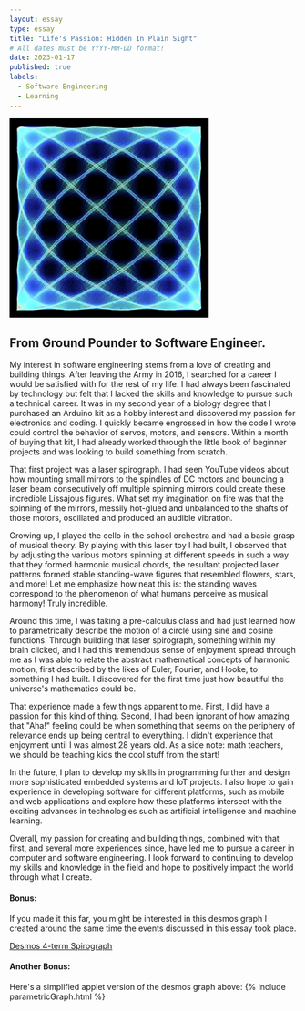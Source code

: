 ```yaml
---
layout: essay
type: essay
title: "Life's Passion: Hidden In Plain Sight"
# All dates must be YYYY-MM-DD format!
date: 2023-01-17
published: true
labels:
  - Software Engineering
  - Learning
---
```


<img width="350px" class="rounded float-start pe-4" src="../img/essayPics/lissajous.jpeg">

## From Ground Pounder to Software Engineer.
My interest in software engineering stems from a love of creating and building things.  After leaving the Army in 2016, I searched for a career I would be satisfied with for the rest of my life.  I had always been fascinated by technology but felt that I lacked the skills and knowledge to pursue such a technical career.  It was in my second year of a biology degree that I purchased an Arduino kit as a hobby interest and discovered my passion for electronics and coding.  I quickly became engrossed in how the code I wrote could control the behavior of servos, motors, and sensors.  Within a month of buying that kit, I had already worked through the little book of beginner projects and was looking to build something from scratch.

That first project was a laser spirograph.  I had seen YouTube videos about how mounting small mirrors to the spindles of DC motors and bouncing a laser beam consecutively off multiple spinning mirrors could create these incredible Lissajous figures.  What set my imagination on fire was that the spinning of the mirrors, messily hot-glued and unbalanced to the shafts of those motors, oscillated and produced an audible vibration.

Growing up, I played the cello in the school orchestra and had a basic grasp of musical theory.  By playing with this laser toy I had built, I observed that by adjusting the various motors spinning at different speeds in such a way that they formed harmonic musical chords, the resultant projected laser patterns formed stable standing-wave figures that resembled flowers, stars, and more!  Let me emphasize how neat this is: the standing waves correspond to the phenomenon of what humans perceive as musical harmony!  Truly incredible.

Around this time, I was taking a pre-calculus class and had just learned how to parametrically describe the motion of a circle using sine and cosine functions.  Through building that laser spirograph, something within my brain clicked, and I had this tremendous sense of enjoyment spread through me as I was able to relate the abstract mathematical concepts of harmonic motion, first described by the likes of Euler, Fourier, and Hooke, to something I had built.  I discovered for the first time just how beautiful the universe's mathematics could be.

That experience made a few things apparent to me.  First, I did have a passion for this kind of thing.  Second, I had been ignorant of how amazing that "Aha!" feeling could be when something that seems on the periphery of relevance ends up being central to everything.  I didn't experience that enjoyment until I was almost 28 years old.  As a side note: math teachers, we should be teaching kids the cool stuff from the start!

In the future, I plan to develop my skills in programming further and design more sophisticated embedded systems and IoT projects.  I also hope to gain experience in developing software for different platforms, such as mobile and web applications and explore how these platforms intersect with the exciting advances in technologies such as artificial intelligence and machine learning.

Overall, my passion for creating and building things, combined with that first, and several more experiences since, have led me to pursue a career in computer and software engineering.  I look forward to continuing to develop my skills and knowledge in the field and hope to positively impact the world through what I create.

#### Bonus: 
If you made it this far, you might be interested in this desmos graph I created around the same time the events discussed in this essay took place.

[Desmos 4-term Spirograph](https://www.desmos.com/calculator/gncahk4kea)

#### Another Bonus:
Here's a simplified applet version of the desmos graph above:
{% include parametricGraph.html %}

